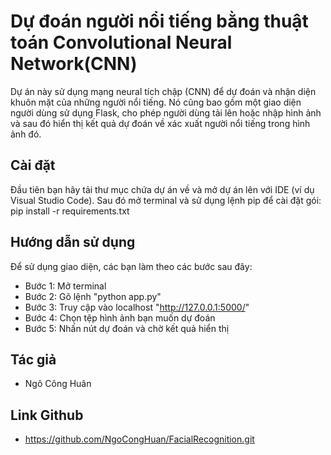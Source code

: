 # Dự đoán người nổi tiếng bằng thuật toán Convolutional Neural Network(CNN)
Dự án này sử dụng mạng neural tích chập (CNN) để dự đoán và nhận diện khuôn mặt của những người nổi tiếng. Nó cũng bao gồm một giao diện người dùng sử dụng Flask, cho phép người dùng tải lên hoặc nhập hình ảnh và sau đó hiển thị kết quả dự đoán về xác xuất người nổi tiếng trong hình ảnh đó.

## Cài đặt
Đầu tiên bạn hãy tải thư mục chứa dự án về và mở dự án lên với IDE (ví dụ Visual Studio Code). Sau đó mở terminal và sử dụng lệnh pip để cài đặt gói: 
pip install -r requirements.txt

## Hướng dẫn sử dụng
Để sử dụng giao diện, các bạn làm theo các bước sau đây:
- Bước 1: Mở terminal
- Bước 2: Gõ lệnh "python app.py"
- Bước 3: Truy cập vào localhost "http://127.0.0.1:5000/"
- Bước 4: Chọn tệp hình ảnh bạn muốn dự đoán
- Bước 5: Nhấn nút dự đoán và chờ kết quả hiển thị

## Tác giả
- Ngô Công Huân

## Link Github
- https://github.com/NgoCongHuan/FacialRecognition.git